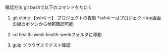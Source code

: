 確認方法
git bashで以下のコマンドをたたく

1. git clone 【sshキー】
プロジェクトの複製
*sshキーはプロジェクトtop画面の緑のボタンから参照確認可能

2. cd health-week
health-weekフォルダに移動

3. gulp
ブラウザ上でテスト確認
